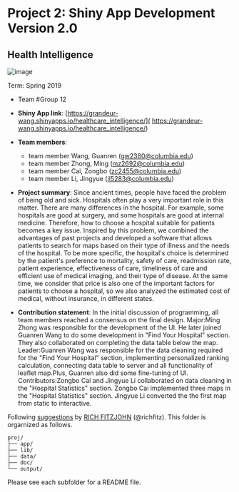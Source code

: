 # Project 2: Shiny App Development Version 2.0
## Health Intelligence

![image](figs/screen_ui.png)

Term: Spring 2019

+ Team #Group 12

+ **Shiny App link**: [https://grandeur-wang.shinyapps.io/healthcare_intelligence/]( https://grandeur-wang.shinyapps.io/healthcare_intelligence/)

+ **Team members**:
	+ team member  Wang, Guanren (gw2380@columbia.edu)
	+ team member  Zhong, Ming (mz2692@columbia.edu)
	+ team member  Cai, Zongbo (zc2455@columbia.edu)
	+ team member  Li, Jingyue (jl5283@columbia.edu)


+ **Project summary**: Since ancient times, people have faced the problem of being old and sick. Hospitals often play a very important role in this matter. There are many differences in the hospital. For example, some hospitals are good at surgery, and some hospitals are good at internal medicine. Therefore, how to choose a hospital suitable for patients becomes a key issue. Inspired by this problem, we combined the advantages of past projects and developed a software that allows patients to search for maps based on their type of illness and the needs of the hospital. To be more specific, the hospital's choice is determined by the patient's preference to mortality, safety of care, readmission rate, patient experience, effectiveness of care, timeliness of care and efficient use of medical imaging, and their type of disease. At the same time, we consider that price is also one of the important factors for patients to choose a hospital, so we also analyzed the estimated cost of medical, without insurance, in different states.

+ **Contribution statement**:  In the initial discussion of programming, all team members reached a consensus on the final design. 
Major:Ming Zhong was responsible for the development of the UI. He later joined Guanren Wang to do some development in "Find Your Hospital" section. They also collaborated on completing the data table below the map. 
Leader:Guanren Wang was responsible for the data cleaning required for the "Find Your Hospital" section, implementing personalized ranking calculation, connecting data table to server and all functionality of leaflet map.Plus, Guanren also did some fine-tuning of UI. 
Contributors:Zongbo Cai and Jingyue Li collaborated on data cleaning in the "Hospital Statistics" section. Zongbo Cai implemented three maps in the "Hospital Statistics" section. Jingyue Li converted the the first map from static to interactive.

Following [suggestions](http://nicercode.github.io/blog/2013-04-05-projects/) by [RICH FITZJOHN](http://nicercode.github.io/about/#Team) (@richfitz). This folder is orgarnized as follows.

```
proj/
├── app/
├── lib/
├── data/
├── doc/
└── output/
```

Please see each subfolder for a README file.

